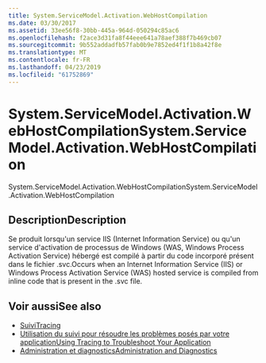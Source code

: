 ```yaml
---
title: System.ServiceModel.Activation.WebHostCompilation
ms.date: 03/30/2017
ms.assetid: 33ee56f8-30bb-445a-964d-050294c85ac6
ms.openlocfilehash: f2ace3d31fa8f44eee641a78aef388f7b469cb07
ms.sourcegitcommit: 9b552addadfb57fab0b9e7852ed4f1f1b8a42f8e
ms.translationtype: MT
ms.contentlocale: fr-FR
ms.lasthandoff: 04/23/2019
ms.locfileid: "61752869"
---
```

# <a name="systemservicemodelactivationwebhostcompilation"></a><span data-ttu-id="25301-102">System.ServiceModel.Activation.WebHostCompilation</span><span class="sxs-lookup"><span data-stu-id="25301-102">System.ServiceModel.Activation.WebHostCompilation</span></span>
<span data-ttu-id="25301-103">System.ServiceModel.Activation.WebHostCompilation</span><span class="sxs-lookup"><span data-stu-id="25301-103">System.ServiceModel.Activation.WebHostCompilation</span></span>  
  
## <a name="description"></a><span data-ttu-id="25301-104">Description</span><span class="sxs-lookup"><span data-stu-id="25301-104">Description</span></span>  
 <span data-ttu-id="25301-105">Se produit lorsqu'un service IIS (Internet Information Service) ou qu'un service d'activation de processus de Windows (WAS, Windows Process Activation Service) hébergé est compilé à partir du code incorporé présent dans le fichier .svc.</span><span class="sxs-lookup"><span data-stu-id="25301-105">Occurs when an Internet Information Service (IIS) or Windows Process Activation Service (WAS) hosted service is compiled from inline code that is present in the .svc file.</span></span>  
  
## <a name="see-also"></a><span data-ttu-id="25301-106">Voir aussi</span><span class="sxs-lookup"><span data-stu-id="25301-106">See also</span></span>

- [<span data-ttu-id="25301-107">Suivi</span><span class="sxs-lookup"><span data-stu-id="25301-107">Tracing</span></span>](../../../../../docs/framework/wcf/diagnostics/tracing/index.md)
- [<span data-ttu-id="25301-108">Utilisation du suivi pour résoudre les problèmes posés par votre application</span><span class="sxs-lookup"><span data-stu-id="25301-108">Using Tracing to Troubleshoot Your Application</span></span>](../../../../../docs/framework/wcf/diagnostics/tracing/using-tracing-to-troubleshoot-your-application.md)
- [<span data-ttu-id="25301-109">Administration et diagnostics</span><span class="sxs-lookup"><span data-stu-id="25301-109">Administration and Diagnostics</span></span>](../../../../../docs/framework/wcf/diagnostics/index.md)
